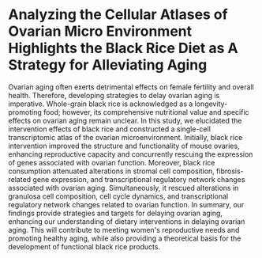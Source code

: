 # Analyzing the Cellular Atlases of Ovarian Micro Environment Highlights the Black Rice Diet as A Strategy for Alleviating Aging
Ovarian aging often exerts detrimental effects on female fertility and overall health. Therefore, developing strategies to delay ovarian aging is imperative. Whole-grain black rice is acknowledged as a longevity-promoting food; however, its comprehensive nutritional value and specific effects on ovarian aging remain unclear. In this study, we elucidated the intervention effects of black rice and constructed a single-cell transcriptomic atlas of the ovarian microenvironment. Initially, black rice intervention improved the structure and functionality of mouse ovaries, enhancing reproductive capacity and concurrently rescuing the expression of genes associated with ovarian function. Moreover, black rice consumption attenuated alterations in stromal cell composition, fibrosis-related gene expression, and transcriptional regulatory network changes associated with ovarian aging. Simultaneously, it rescued alterations in granulosa cell composition, cell cycle dynamics, and transcriptional regulatory network changes related to ovarian function. In summary, our findings provide strategies and targets for delaying ovarian aging, enhancing our understanding of dietary interventions in delaying ovarian aging. This will contribute to meeting women's reproductive needs and promoting healthy aging, while also providing a theoretical basis for the development of functional black rice products.

